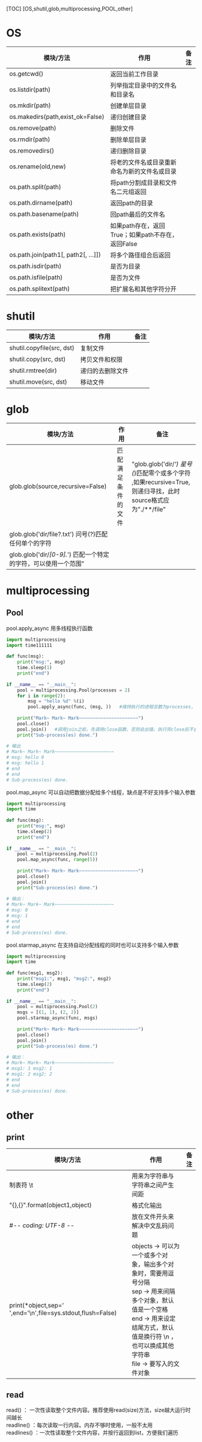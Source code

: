 [TOC]
[OS,shutil,glob,multiprocessing,POOL,other]
# OS
| 模块/方法 | 作用 | 备注 |
|---|---|---|
| os.getcwd() | 返回当前工作目录 |  |
| os.listdir(path) | 列举指定目录中的文件名和目录名 |  |
| os.mkdir(path) | 创建单层目录 |  |
| os.makedirs(path,exist_ok=False) | 递归创建目录 |  |
| os.remove(path) | 删除文件 |  |
| os.rmdir(path) | 删除单层目录 |  |
| os.removedirs() | 递归删除目录 |  |
| os.rename(old,new) | 将老的文件名或目录重新命名为新的文件名或目录 |  |
| os.path.split(path)  | 将path分割成目录和文件名二元组返回 |  |
| os.path.dirname(path) | 返回path的目录 |  |
| os.path.basename(path)  | 回path最后的文件名 |  |
| os.path.exists(path)  | 如果path存在，返回True；如果path不存在，返回False |  |
| os.path.join(path1[, path2[, …]])  | 将多个路径组合后返回 |  |
| os.path.isdir(path) | 是否为目录  |  |
| os.path.isfile(path) | 是否为文件 |  |
| os.path.splitext(path) | 把扩展名和其他字符分开 | |

# shutil
| 模块/方法 | 作用 | 备注 |
|---|---|---|
| shutil.copyfile(src, dst) | 复制文件 |  |
| shutil.copy(src, dst) | 拷贝文件和权限 |  |
| shutil.rmtree(dir) | 递归的去删除文件 |  |
| shutil.move(src, dst) | 移动文件 |  |
# glob
| 模块/方法 | 作用 | 备注 |
|---|---|---|
| glob.glob(source,recursive=False) | 匹配满足条件的文件 | "glob.glob('dir/*') 星号(*)匹配零个或多个字符 ,如果recursive=True,则递归寻找，此时source格式应为"./**/file"|
| glob.glob('dir/file?.txt') 问号(?)匹配任何单个的字符  |
| glob.glob('dir/*[0-9].*') 匹配一个特定的字符，可以使用一个范围" |


# multiprocessing
## Pool

pool.apply_async 用多线程执行函数
```python
import multiprocessing
import time111111
 
def func(msg):
    print("msg:", msg)
    time.sleep(1)
    print("end")
 
if __name__ == "__main__":
    pool = multiprocessing.Pool(processes = 2)
    for i in range(2):
        msg = "hello %d" %(i)
        pool.apply_async(func, (msg, ))   #维持执行的进程总数为processes，当一个进程执行完毕后会添加新的进程进去
 
    print("Mark~ Mark~ Mark~~~~~~~~~~~~~~~~~~~~~~")
    pool.close()
    pool.join()   #调用join之前，先调用close函数，否则会出错。执行完close后不会有新的进程加入到pool,join函数等待所有子进程结束
    print("Sub-process(es) done.")
 
# 输出
# Mark~ Mark~ Mark~~~~~~~~~~~~~~~~~~~~~~
# msg: hello 0
# msg: hello 1
# end
# end
# Sub-process(es) done.


```
pool.map_async 可以自动把数据分配给多个线程，缺点是不好支持多个输入参数
```python
import multiprocessing
import time
 
def func(msg):
    print("msg:", msg)
    time.sleep(2)
    print("end")
 
if __name__ == "__main__":
    pool = multiprocessing.Pool(2)
    pool.map_async(func, range(5))
 
    print("Mark~ Mark~ Mark~~~~~~~~~~~~~~~~~~~~~~")
    pool.close()
    pool.join()
    print("Sub-process(es) done.")
 
# 输出：
# Mark~ Mark~ Mark~~~~~~~~~~~~~~~~~~~~~~
# msg: 0
# msg: 1
# end
# end
# Sub-process(es) done.

```
pool.starmap_async 在支持自动分配线程的同时也可以支持多个输入参数
```python
import multiprocessing
import time
 
def func(msg1, msg2):
    print("msg1:", msg1, "msg2:", msg2)
    time.sleep(2)
    print("end")
 
if __name__ == "__main__":
    pool = multiprocessing.Pool(2)
    msgs = [(1, 1), (2, 2)]
    pool.starmap_async(func, msgs)
 
    print("Mark~ Mark~ Mark~~~~~~~~~~~~~~~~~~~~~~")
    pool.close()
    pool.join()
    print("Sub-process(es) done.")
 
# 输出：
# Mark~ Mark~ Mark~~~~~~~~~~~~~~~~~~~~~~
# msg1: 1 msg2: 1
# msg1: 2 msg2: 2
# end
# end
# Sub-process(es) done.

```
# other

## print
| 模块/方法 | 作用 | 备注 |
|---|---|---|
|制表符 \t|用来为字符串与字符串之间产生间距||
|"{},{}".format(object1,object)|格式化输出||
|#-*- coding: UTF-8 -*-|放在文件开头来解决中文乱码问题||
| print(*object,sep=' ',end='\n',file=sys.stdout,flush=False)|objects -> 可以为一个或多个对象，输出多个对象时，需要用逗号分隔 <br>sep -> 用来间隔多个对象，默认值是一个空格 <br>end -> 用来设定结尾方式，默认值是换行符 \n ，也可以换成其他字符串 <br>file -> 要写入的文件对象||

## read
read()  ： 一次性读取整个文件内容。推荐使用read(size)方法，size越大运行时间越长  
readline()  ：每次读取一行内容。内存不够时使用，一般不太用  
readlines()   ：一次性读取整个文件内容，并按行返回到list，方便我们遍历

